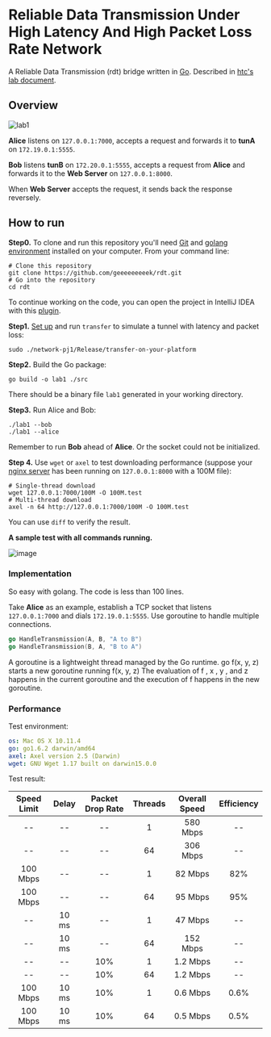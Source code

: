 # Reliable Data Transmission Under High Latency And High Packet Loss Rate Network

A Reliable Data Transmission (rdt) bridge written in [Go](https://golang.org/). Described in [htc's lab document](https://github.com/FduSS/network-pj1/blob/master/README.md).

## Overview

![lab1](https://cloud.githubusercontent.com/assets/7262715/16257926/ea72a1a8-388d-11e6-90c3-bf751127956f.png)

**Alice** listens on `127.0.0.1:7000`, accepts a request and forwards it to **tunA** on `172.19.0.1:5555`.

**Bob** listens **tunB** on `172.20.0.1:5555`, accepts a request from **Alice** and forwards it to the **Web Server** on `127.0.0.1:8000`.

When **Web Server** accepts the request, it sends back the response reversely.

## How to run

**Step0.** To clone and run this repository you'll need [Git](https://git-scm.com/) and [golang environment](https://golang.org/doc/install) installed on your computer. From your command line:

```shell
# Clone this repository
git clone https://github.com/geeeeeeeeek/rdt.git
# Go into the repository
cd rdt
```

To continue working on the code, you can open the project in IntelliJ IDEA with this [plugin](https://plugins.jetbrains.com/plugin/5047).

**Step1.** [Set up](https://github.com/FduSS/network-pj1/blob/master/README.md#environment-setting-up) and run `transfer` to simulate a tunnel with latency and packet loss:

```shell
sudo ./network-pj1/Release/transfer-on-your-platform
```

**Step2.** Build the Go package:

```shell
go build -o lab1 ./src
```

There should be a binary file `lab1` generated in your working directory.

**Step3.** Run Alice and Bob:

```shell
./lab1 --bob
./lab1 --alice
```

Remember to run **Bob** ahead of **Alice**. Or the socket could not be initialized.

**Step 4.** Use `wget` or `axel` to test downloading performance (suppose your [nginx server](https://github.com/FduSS/network-pj1/blob/master/README.md#run-download-test) has been running on `127.0.0.1:8000` with a 100M file):

```shell
# Single-thread download
wget 127.0.0.1:7000/100M -O 100M.test
# Multi-thread download
axel -n 64 http://127.0.0.1:7000/100M -O 100M.test
```

You can use `diff` to verify the result.

**A sample test with all commands running.**

![image](https://cloud.githubusercontent.com/assets/7262715/16259333/b484423e-3894-11e6-831d-040da1988dfa.png)

### Implementation

So easy with golang. The code is less than 100 lines. 

Take **Alice** as an example, establish a TCP socket that listens `127.0.0.1:7000` and dials `172.19.0.1:5555`. Use goroutine to handle multiple connections.

```go
go HandleTransmission(A, B, "A to B")
go HandleTransmission(B, A, "B to A")
```

A goroutine is a lightweight thread managed by the Go runtime. go f(x, y, z) starts a new goroutine running f(x, y, z) The evaluation of f , x , y , and z happens in the current goroutine and the execution of f happens in the new goroutine.

### Performance

Test environment:

```yaml
os: Mac OS X 10.11.4
go: go1.6.2 darwin/amd64
axel: Axel version 2.5 (Darwin)
wget: GNU Wget 1.17 built on darwin15.0.0
```

Test result:

| Speed Limit | Delay | Packet Drop Rate | Threads | Overall Speed | Efficiency |
| :---------: | :---: | :--------------: | :-----: | :-----------: | :--------: |
|     --      |  --   |        --        |    1    |   580 Mbps    |     --     |
|     --      |  --   |        --        |   64    |   306 Mbps    |     --     |
|  100 Mbps   |  --   |        --        |    1    |    82 Mbps    |    82%     |
|  100 Mbps   |  --   |        --        |   64    |    95 Mbps    |    95%     |
|     --      | 10 ms |        --        |    1    |    47 Mbps    |     --     |
|     --      | 10 ms |        --        |   64    |   152 Mbps    |     --     |
|     --      |  --   |       10%        |    1    |   1.2 Mbps    |     --     |
|     --      |  --   |       10%        |   64    |   1.2 Mbps    |     --     |
|  100 Mbps   | 10 ms |       10%        |    1    |   0.6 Mbps    |    0.6%    |
|  100 Mbps   | 10 ms |       10%        |   64    |   0.5 Mbps    |    0.5%    |